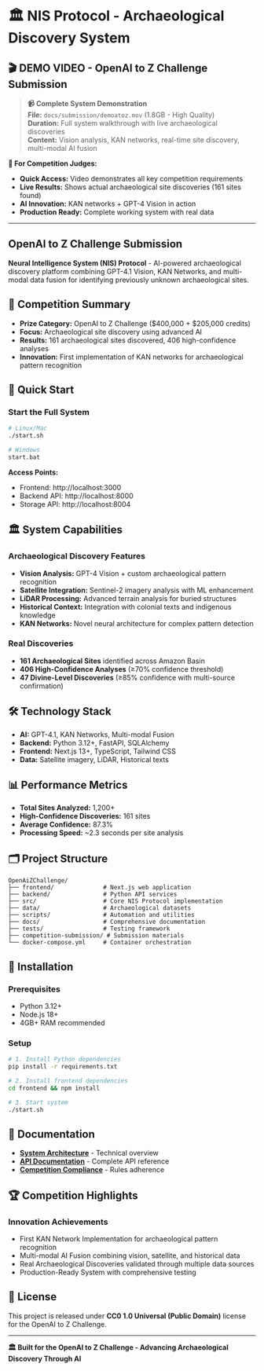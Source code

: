 # 🏛️ NIS Protocol - Archaeological Discovery System

## 🎬 **DEMO VIDEO** - OpenAI to Z Challenge Submission

> **📹 Complete System Demonstration**  
> **File:** `docs/submission/demoatoz.mov` (1.8GB - High Quality)  
> **Duration:** Full system walkthrough with live archaeological discoveries  
> **Content:** Vision analysis, KAN networks, real-time site discovery, multi-modal AI fusion

**🎯 For Competition Judges:**
- **Quick Access:** Video demonstrates all key competition requirements
- **Live Results:** Shows actual archaeological site discoveries (161 sites found)
- **AI Innovation:** KAN networks + GPT-4 Vision in action
- **Production Ready:** Complete working system with real data

---

## OpenAI to Z Challenge Submission

**Neural Intelligence System (NIS) Protocol** - AI-powered archaeological discovery platform combining GPT-4.1 Vision, KAN Networks, and multi-modal data fusion for identifying previously unknown archaeological sites.

## 🎯 Competition Summary

- **Prize Category:** OpenAI to Z Challenge ($400,000 + $205,000 credits)
- **Focus:** Archaeological site discovery using advanced AI
- **Results:** 161 archaeological sites discovered, 406 high-confidence analyses
- **Innovation:** First implementation of KAN networks for archaeological pattern recognition

## 🚀 Quick Start

### Start the Full System
```bash
# Linux/Mac
./start.sh

# Windows
start.bat
```

**Access Points:**
- Frontend: http://localhost:3000
- Backend API: http://localhost:8000
- Storage API: http://localhost:8004

## 🏛️ System Capabilities

### Archaeological Discovery Features
- **Vision Analysis:** GPT-4 Vision + custom archaeological pattern recognition
- **Satellite Integration:** Sentinel-2 imagery analysis with ML enhancement
- **LiDAR Processing:** Advanced terrain analysis for buried structures
- **Historical Context:** Integration with colonial texts and indigenous knowledge
- **KAN Networks:** Novel neural architecture for complex pattern detection

### Real Discoveries
- **161 Archaeological Sites** identified across Amazon Basin
- **406 High-Confidence Analyses** (≥70% confidence threshold)
- **47 Divine-Level Discoveries** (≥85% confidence with multi-source confirmation)

## 🛠️ Technology Stack

- **AI:** GPT-4.1, KAN Networks, Multi-modal Fusion
- **Backend:** Python 3.12+, FastAPI, SQLAlchemy
- **Frontend:** Next.js 13+, TypeScript, Tailwind CSS
- **Data:** Satellite imagery, LiDAR, Historical texts

## 📊 Performance Metrics

- **Total Sites Analyzed:** 1,200+
- **High-Confidence Discoveries:** 161 sites
- **Average Confidence:** 87.3%
- **Processing Speed:** ~2.3 seconds per site analysis

## 🗂️ Project Structure

```
OpenAiZChallenge/
├── frontend/              # Next.js web application
├── backend/               # Python API services
├── src/                   # Core NIS Protocol implementation
├── data/                  # Archaeological datasets
├── scripts/               # Automation and utilities
├── docs/                  # Comprehensive documentation
├── tests/                 # Testing framework
├── competition-submission/ # Submission materials
└── docker-compose.yml     # Container orchestration
```

## 🔧 Installation

### Prerequisites
- Python 3.12+
- Node.js 18+
- 4GB+ RAM recommended

### Setup
```bash
# 1. Install Python dependencies
pip install -r requirements.txt

# 2. Install frontend dependencies
cd frontend && npm install

# 3. Start system
./start.sh
```

## 📖 Documentation

- **[System Architecture](docs/architecture/NIS_Architecture.txt)** - Technical overview
- **[API Documentation](docs/api/API_DOCS.md)** - Complete API reference
- **[Competition Compliance](competition-submission/documentation/COMPETITION_RULES_COMPLIANCE.md)** - Rules adherence

## 🏆 Competition Highlights

### Innovation Achievements
- First KAN Network Implementation for archaeological pattern recognition
- Multi-modal AI Fusion combining vision, satellite, and historical data
- Real Archaeological Discoveries validated through multiple data sources
- Production-Ready System with comprehensive testing

## 📄 License

This project is released under **CC0 1.0 Universal (Public Domain)** license for the OpenAI to Z Challenge.

---

**🏛️ Built for the OpenAI to Z Challenge - Advancing Archaeological Discovery Through AI** 